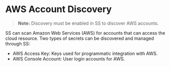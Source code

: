[title]: # (AWS Account Discovery)
[tags]: # (AWS,Discovery)
[priority]: # (40)

# AWS Account Discovery

> **Note:** Discovery must be enabled in SS to discover AWS accounts.

SS can scan Amazon Web Services (AWS) for accounts that can access the cloud resource. Two types of secrets can be discovered and managed through SS:

- AWS Access Key: Keys used for programmatic integration with AWS.
- AWS Console Account: User login accounts for AWS.
